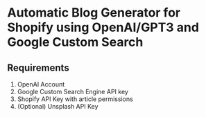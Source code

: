 # Automatic Blog Generator for Shopify using OpenAI/GPT3 and Google Custom Search

## Requirements

1. OpenAI Account
2. Google Custom Search Engine API key
3. Shopify API Key with article permissions
4. (Optional) Unsplash API Key

